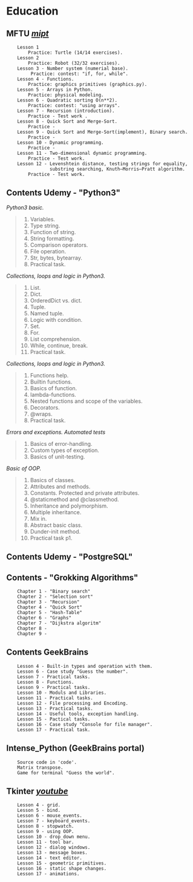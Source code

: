 # Education
## MFTU [***mipt***](http://judge.mipt.ru/mipt_cs_on_python3/)
        Lesson 1 
            Practice: Turtle (14/14 exercises).
        Lesson 2
            Practice: Robot (32/32 exercises).
        Lesson 3 - Number system (numerial base).
             Practice: contest: "if, for, while".
        Lesson 4 - Functions.
            Practice: graphics primitives (graphics.py).
        Lesson 5 - Arrays in Python.
            Practice: physical modeling.
        Lesson 6 - Quadratic sorting O(n**2).
            Practice: contest: "using arrays".
        Lesson 7 - Recursion (introduction).
            Practice - Test work .
        Lesson 8 - Quick Sort and Merge-Sort.
            Practice -   
        Lesson 9 - Quick Sort and Merge-Sort(implement), Binary search.
            Practice - 
        Lesson 10 - Dynamic programming.
            Practice -  
        Lesson 11 - Two-dimensional dynamic programming.
            Practice - Test work.
        Lesson 12 - Levenshtein distance, testing strings for equality, 
                    substring searching, Knuth–Morris–Pratt algorithm.
            Practice - Test work. 

## Contents Udemy - "Python3"
*Python3 basic.*
>1. Variables.
>2. Type string.
>3. Function of string.
>4. String formatting.
>5. Comparison operators.
>6. File operation.
>7. Str, bytes, bytearray.
>8. Practical task.

*Collections, loops and logic in Python3.*
>1. List.
>2. Dict.
>3. OrderedDict vs. dict.
>4. Tuple.
>5. Named tuple.
>6. Logic with condition.
>7. Set.
>8. For.
>9. List comprehension.
>10. While, continue, break.
>11. Practical task.

*Collections, loops and logic in Python3.*
>1. Functions help.
>2. Builtin functions.
>3. Basics of function.
>4. lambda-functions.
>5. Nested functions and scope of the variables.
>6. Decorators.
>7. @wraps.
>8. Practical task.

*Errors and exceptions. Automated tests*
>1. Basics of error-handling.
>2. Custom types of exception.
>3. Basics of unit-testing.

*Basic of OOP.*
>1. Basics of classes.
>2. Attributes and methods.
>3. Constants. Protected and private attributes.
>4. @staticmethod and @classmethod.
>5. Inheritance and polymorphism.
>6. Multiple inheritance.
>7. Mix in.
>8. Abstract basic class.
>9. Dunder-init method.
>10. Practical task p1.
## Contents Udemy - "PostgreSQL"
## Contents  - "Grokking Algorithms"
        Chapter 1 - "Binary search"
        Chapter 2 - "Selection sort"
        Chapter 3 - "Recursion"
        Chapter 4 - "Quick Sort"
        Chapter 5 - "Hash-Table"
        Chapter 6 - "Graphs"
        Chapter 7 - "Dijkstra algoritm"
        Chapter 8 - 
        Chapter 9 - 
        
## Contents GeekBrains
        Lesson 4 - Built-in types and operation with them.
        Lesson 6 - Case study "Guess the number".
        Lesson 7 - Practical tasks.
        Lesson 8 - Functions.
        Lesson 9 - Practical tasks.
        Lesson 10 - Moduls and Libraries.
        Lesson 11 - Practical tasks.
        Lesson 12 - File processing and Encoding.
        Lesson 13 - Practical tasks.
        Lesson 14 - Useful tools, exception handling.
        Lesson 15 - Pactical tasks.
        Lesson 16 - Case study "Console for file manager".
        Lesson 17 - Practical task.
## Intense_Python (GeekBrains portal)
        Source code in 'code'.
        Matrix transpose.
        Game for terminal "Guess the world".
## Tkinter  [***youtube***](https://www.youtube.com/channel/UChHyBDvI5AJmcPv36M6PUrQ)  
        Lesson 4 - grid.
        Lesson 5 - bind.
        Lesson 6 - mouse_events.
        Lesson 7 - keyboard_events.
        Lesson 8 - stopwatch.
        Lesson 9 - using OOP.
        Lesson 10 - drop_down menu.
        Lesson 11 - tool bar.
        Lesson 12 - dialog windows.
        Lesson 13 - message boxes.
        Lesson 14 - text editor.
        Lesson 15 - geometric primitives.
        Lesson 16 - static shape changes.
        Lesson 17 - animations.
        
